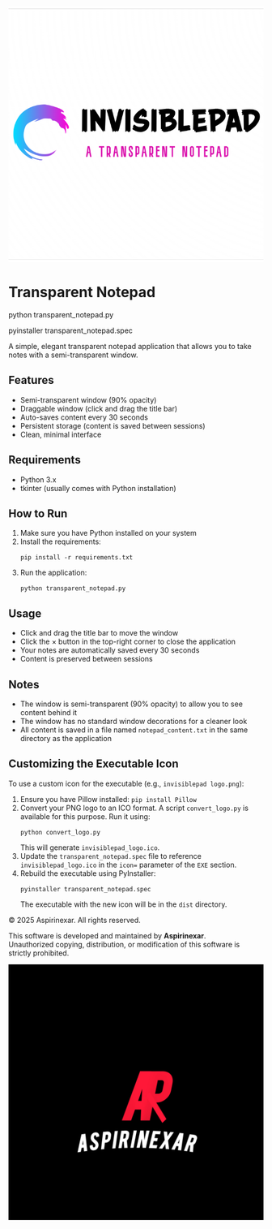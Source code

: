 ![InvisiblePad Logo](assets/logo/invisiblepad%20logo.png)


# Transparent Notepad
python transparent_notepad.py

pyinstaller transparent_notepad.spec

A simple, elegant transparent notepad application that allows you to take notes with a semi-transparent window.

## Features

- Semi-transparent window (90% opacity)
- Draggable window (click and drag the title bar)
- Auto-saves content every 30 seconds
- Persistent storage (content is saved between sessions)
- Clean, minimal interface

## Requirements

- Python 3.x
- tkinter (usually comes with Python installation)

## How to Run

1. Make sure you have Python installed on your system
2. Install the requirements:
   ```
   pip install -r requirements.txt
   ```
3. Run the application:
   ```
   python transparent_notepad.py
   ```

## Usage

- Click and drag the title bar to move the window
- Click the × button in the top-right corner to close the application
- Your notes are automatically saved every 30 seconds
- Content is preserved between sessions

## Notes

- The window is semi-transparent (90% opacity) to allow you to see content behind it
- The window has no standard window decorations for a cleaner look
- All content is saved in a file named `notepad_content.txt` in the same directory as the application 

## Customizing the Executable Icon

To use a custom icon for the executable (e.g., `invisiblepad logo.png`):

1. Ensure you have Pillow installed: `pip install Pillow`
2. Convert your PNG logo to an ICO format. A script `convert_logo.py` is available for this purpose. Run it using:
   ```
   python convert_logo.py
   ```
   This will generate `invisiblepad_logo.ico`.
3. Update the `transparent_notepad.spec` file to reference `invisiblepad_logo.ico` in the `icon=` parameter of the `EXE` section.
4. Rebuild the executable using PyInstaller:
   ```
   pyinstaller transparent_notepad.spec
   ```
   The executable with the new icon will be in the `dist` directory.

© 2025 Aspirinexar. All rights reserved.

This software is developed and maintained by **Aspirinexar**.  
Unauthorized copying, distribution, or modification of this software is strictly prohibited.

![Aspirinexar Logo](assets/logo/aspirinexar%20logo.jpg)

